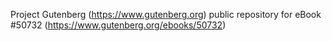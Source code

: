 Project Gutenberg (https://www.gutenberg.org) public repository for
eBook #50732 (https://www.gutenberg.org/ebooks/50732)
